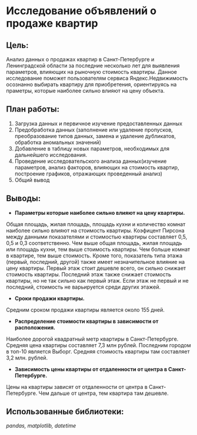 # Исследование объявлений о продаже квартир

## **Цель:**
Анализ данных о продажах квартир в Санкт-Петербурге и Ленинградской области за последние несколько лет для выявления параметров, влияющих на рыночную стоимость квартиры. Данное исследование поможет пользователям сервиса Яндекс.Недвижимость осознанно выбирать квартиру для приобретения, ориентируясь на праметры, которые наиболее сильно влияют на цену объекта.

## **План работы:**
1. Загрузка данных и первичное изучение предоставленных данных
2. Предобработка данных (заполнение или удаление пропусков, преобразование типов данных, замена и удаление дубликатов, обработка аномальных значений)
3. Добавление в таблицу новых параметров, необходимых для дальнейшего исследования.
4. Проведение исследовательского анализа данных(изучение параметров, анализ факторов, влияющих на стоимость квартир, построение графиков, отражающих проведенный анализ)
5. Общий вывод

## **Выводы:**

- **Параметры которые наиболее сильно влияют на цену квартиры.**
  
Общая площадь, жилая площадь, площадь кухни и количество комнат наиболее сильно влияют на стоимость квартиры. Коэфицент Пирсона между данными показателями и стоимостью квартиры составляет 0,5, 0,5 и 0,3 соответственно. Чем выше общая площадь, жилая площадь или площадь кухни, тем выше стоимость квартиры. Чем больше комнат в квартире, тем выше стоимость. Кроме того, показатель типа этажа (первый, последний, другой) также имеет незначительное влияние на цену квартиры. Первый этаж стоит дешевле всего, он сильно снижает стоимость квартиры. Последний этаж также снижает стоимость квартиры, но не так сильно как первый этаж. Если этаж не первый и не последний, стоимость не варьируется среди других этажей.

- **Сроки продажи квартиры.**
  
Средним сроком продажи квартиры является около 155 дней.

- **Распределение стоимости квартиры в зависимости от расположения.**
  
Наиболее дорогой квадратный метр квартиры в Санкт-Петербурге. Средняя цена квартиры составляет 7,3 млн рублей. Последним городом в топ-10 является Выборг. Средняя стоимость квартиры там составляет 3,2 млн. рублей.

- **Зависимость цены квартиры от отдаленности от центра в Санкт-Петербурге.**
  
Цены на квартиры зависят от отдаленности от центра в Санкт-Петербурге. Чем дальше от центра, тем квартира там дешевле.

## **Использованные библиотеки:**
*pandas, matplotlib, datetime*
